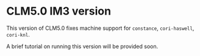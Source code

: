 # CLM5.0 IM3 version
This version of CLM5.0 fixes machine support for `constance`, `cori-haswell`, `cori-knl`.

A brief tutorial on running this version will be provided soon.
